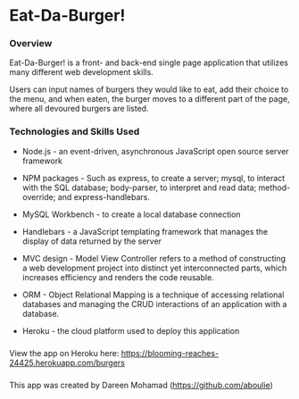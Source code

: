 # Eat-Da-Burger!

### Overview

Eat-Da-Burger! is a front- and back-end single page application that utilizes many different web development skills. 

Users can input names of burgers they would like to eat, add their choice to the menu, and when eaten, the burger moves to a different part of the page, where all devoured burgers are listed.


### Technologies and Skills Used

* Node.js - an event-driven, asynchronous JavaScript open source server framework

* NPM packages - Such as express, to create a server; mysql, to interact with the SQL database; body-parser, to interpret and read data; method-override; and express-handlebars.

* MySQL Workbench - to create a local database connection

* Handlebars - a JavaScript templating framework that manages the display of data returned by the server

* MVC design - Model View Controller refers to a method of constructing a web development project into distinct yet interconnected parts, which increases efficiency and renders the code reusable.

* ORM - Object Relational Mapping is a technique of accessing relational databases and managing the CRUD interactions of an application with a database.

* Heroku - the cloud platform used to deploy this application

###
View the app on Heroku here: https://blooming-reaches-24425.herokuapp.com/burgers

###
This app was created by Dareen Mohamad (https://github.com/aboulie)

